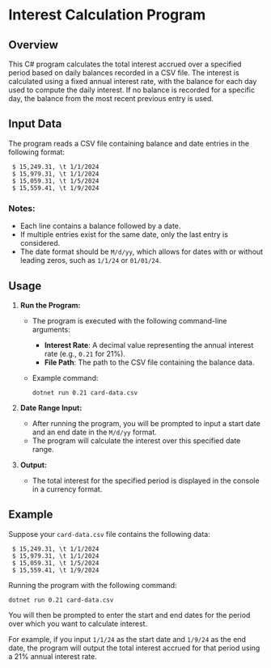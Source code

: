 # Interest Calculation Program

## Overview

This C# program calculates the total interest accrued over a specified period based on daily balances recorded in a CSV file. The interest is calculated using a fixed annual interest rate, with the balance for each day used to compute the daily interest. If no balance is recorded for a specific day, the balance from the most recent previous entry is used.

## Input Data

The program reads a CSV file containing balance and date entries in the following format:

```
 $ 15,249.31, \t 1/1/2024
 $ 15,979.31, \t 1/1/2024
 $ 15,059.31, \t 1/5/2024
 $ 15,559.41, \t 1/9/2024
```

### Notes:
- Each line contains a balance followed by a date.
- If multiple entries exist for the same date, only the last entry is considered.
- The date format should be `M/d/yy`, which allows for dates with or without leading zeros, such as `1/1/24` or `01/01/24`.

## Usage

1. **Run the Program:**
   - The program is executed with the following command-line arguments:
     - **Interest Rate**: A decimal value representing the annual interest rate (e.g., `0.21` for 21%).
     - **File Path**: The path to the CSV file containing the balance data.
   - Example command:

     ```
     dotnet run 0.21 card-data.csv
     ```

2. **Date Range Input:**
   - After running the program, you will be prompted to input a start date and an end date in the `M/d/yy` format.
   - The program will calculate the interest over this specified date range.

3. **Output:**
   - The total interest for the specified period is displayed in the console in a currency format.

## Example

Suppose your `card-data.csv` file contains the following data:

```
 $ 15,249.31, \t 1/1/2024
 $ 15,979.31, \t 1/1/2024
 $ 15,059.31, \t 1/5/2024
 $ 15,559.41, \t 1/9/2024
```

Running the program with the following command:

```
dotnet run 0.21 card-data.csv
```

You will then be prompted to enter the start and end dates for the period over which you want to calculate interest.

For example, if you input `1/1/24` as the start date and `1/9/24` as the end date, the program will output the total interest accrued for that period using a 21% annual interest rate.

